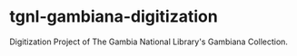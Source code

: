 # tgnl-gambiana-digitization
Digitization Project of The Gambia National Library's Gambiana Collection.
